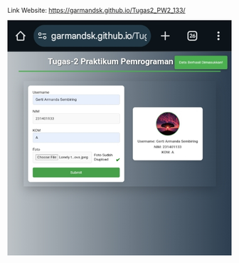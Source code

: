 Link Website:
https://garmandsk.github.io/Tugas2_PW2_133/

![alt text](https://github.com/Garmandsk/Tugas2_PW2_133/blob/main/output.jpg?raw=true)
